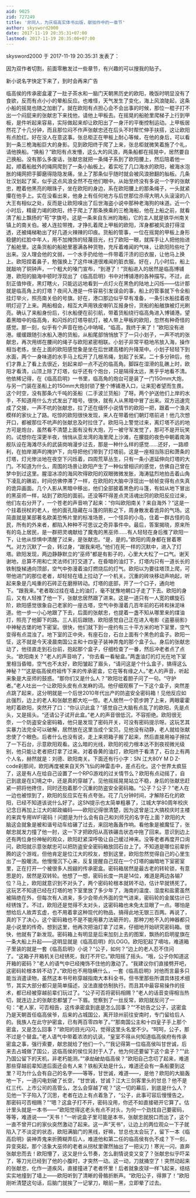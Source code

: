 ```yaml
---
aid: 9025
zid: 727249
title: '非同人，为庆临高实体书出版，献拙作中的一章节'
author: skysword2000
date: 2017-11-19 20:35:31+07:00
lastmod: 2017-11-19 20:35:00+07:00
---
```


skysword2000 于 2017-11-19 20:35:31 发表了：

因为双作者切割，前面零散发过一些章节，有兴趣的可以搜我的贴子。

新小说名字快定下来了，到时会再来广告

临高侯的传承密盒灌了一肚子茶水和一脑门天朝黑历史的欧阳，晚饭时明显没有了食欲，反而有点小小的晕船反应。也难怪，天气发生了变化，海上风浪陡起，这条小船的摇晃也随之加剧了。就在欧阳有点担心会不会出事的时候，那位一棍子打不出一个闷屁来的张献忠下来找他，请他上甲板去。在摇晃的船舱里爬梯子上行到甲板，是件听起来容易，实际做起来却让欧阳出了一身汗的平衡控制运动。上甲板居然花了十几分钟，而且那位闷不作声张献忠还在后头不时帮忙伸手扶搭，这让欧阳有点脸红。好在没人在意这事。张总柜正在甲板上耐心等候，在他的身后，可以看到一条三桅海船巨大的身影。见到欧阳终于爬了上来，张总柜就微笑着施了个礼，请他换船。“换船？”欧阳有点发懵，这么大的风浪，两条船都在摇晃中，居然要自己换船。没有那么多废话，张献忠就把一条绳子系到了欧阳腰上，然后陪着他一起，顺着船舷外的绳网爬到了一条小舢板上。着实吃了几口海水的欧阳，被海水泡胀的绳网把手脚磨得隐隐发痛，坐上了那条似乎随时就会被风浪掀翻的舢板。几条壮汉划起了桨，似乎这点风浪全然不在他们眼中。从始至终没有多说一个字的张献忠，瞪着他黑亮的眼珠子，坐在欧阳的身边，系在欧阳腰上的那条绳子，一头就紧攥在他手上。实在没看出来，他身上有任何地方与后世那位杀得大明人头滚滚的八大王有相似之处，反而是让欧阳嗅出了后世海盗小说中那种老海狗的味道。近一个小时后，精疲力竭的欧阳，终于爬上了那条换乘的三桅海船，他在上船之前，就看清了船上飘扬的“苟”字旗号。这是一条来自东洲的海船，它的主人就是铁华州南关镇上的南关伯。被人连拉带拽，才挣扎着爬上甲板的欧阳，浑身都被风浪打得湿透，还被绳梯勒出了好几道火辣辣的印痕。货船的管事，一位在摇晃的甲板上身形稳健的红脸中年人，用不加掩饰的轻蔑目光，扫了欧阳一眼，就挥手让人把他抬进了船舱里。这条货船的船舱里塞满各种货物，充斥着难闻的气味，让欧阳险些吐了出来。没人理会他的文弱，一个水手扔给他一件带着汗渍的旧衣服，让他马上换上。欧阳捏着鼻子，勉强换上了这件味道很难闻的脏衣服。好在，几小时后，船上就敲响了铜钟声，一个粗大的嗓门宣布，“到港了！”货船进入的居然是临高博铺港，欧阳的脑海中顿时浮现出了《临高启明》书中对博铺港的各种描写。不过，此刻正值仲夜，黑灯瞎火，只能远远地看到一点灯火在黑色的陆地上闪烁——估计那就是临高角上的灯塔？夜间入港是一件容易引发误会的事，船上的管事就下令全船挂灯举火，照亮南关伯的号旗。好在，港口那边似乎早有准备，一条引水船挂着夜明灯迎了上来。两船相会，相互大声用铁皮喇叭互报身份，货船的船艏旗被灯光刷亮。确认了来船身份后，引水船便在前引航，带着货船绕行临高角进入博铺港。望着黑暗中的临高角，和闪烁的灯塔导航灯，被人带上甲板的欧阳，忽然有种奇怪的感觉。那一刻，似乎有个声音在他心中呐喊，“临高，我终于来了！”欧阳没有进港。缓缓跟随引水船入港的货船，从船尾部悄悄放下了一只小划子，一声不吭的张献忠，再次用绑在腰间的绳子与欧阳紧密相联。小划子非常平稳地吊放入海，操作相当老练，坐在上面的欧阳感觉象是坐在后世建高楼的升降笼中。小划子轻轻下到水面，两个一身味道的水手马上松开了几根吊绳，划起了长桨。二十多分钟后，他们才靠上了看上去很近，划起来却一点不近的临高角。脚踩在湿滑的乱礁上时，欧阳才看清，山顶上除了灯塔，似乎还有个炮台，只是隔得太远，黑乎乎地看不清。他依稀记得，在《临高启明》一书里，临高角的炮台可是装了一门150mm大炮，与另一门装在圣船上的150mm大炮封锁了整个博铺港入口，让来犯者望而生畏。这个时空，没有那条六千吨的圣船（二手波兰货船）了呀。两个护送他们上岸的水手，不知道用什么方式发出了暗号。很快，就有人从黑暗中冒了出来。双方迅速完成了交接，一声不吭的张献忠，拉了还在缅怀小说情节的欧阳一把，跟着一个渔夫模样的家伙上了路。吃惊的欧阳很快发现，来人在带着他们朝灯塔前进！他几次想开口，都被那位不吭声的张献忠及时拉住了。欧阳马上警觉过来，离灯塔不远的地方可是炮台，虽然看不清楚上面有没有大炮，万一被守军发觉了，那可不是开玩笑的。试想你在深更半夜，悄悄从亚龙湾的海里爬上沙滩，在朦胧的夜色中朝着南海舰队设在海滩尽头的武装岗哨漫步过去，那是一种什么样的感觉……还好，一路顺利，在拍岸潮声的掩护下，向导把他们带到了灯塔前。这是一座相当陈旧和萧条的灯塔，灯光惨淡地在夜空下闪烁着，四周荒草丛生，只有一条小道延伸向灯塔的大门。不知道为什么，周围的场景让欧阳产生了一种似曾相识的感觉，仿佛自己曾在梦中到过这里。腥湿冰凉的海风吹得欧阳的双眼微微发胀，海涛猛烈地拍击着山角下凌乱的礁岩，时间仿佛停滞了一样，在欧阳的大脑中浮现出一帧帧变得有点失真的诡异画面。几个人影从黑暗中移出，他们全部披着黑色的斗篷，有如从地下冒出的黑巫师一样，站到了欧阳的面前。还没等吓得差点灵活魂出窍的欧阳反应过来，他们左右分开了，一个苍老的声音响了起来：“你叫欧阳南关？来自海外？”这是一个拄着拐杖的老人，他的面孔隐藏在斗篷的阴影之下，周身散发着诡异的气场。这简直就是某部著名欧美恐怖片里的标准场景，一个怪异的小岛，住着一群古怪的岛民，所有的外来者，都陷入种种不可思议之奇异事件中。最后，答案揭晓，原来所有的岛上居民，是一群把灵魂献给了魔鬼的黑巫师……有人轻轻在身后推了欧阳一下，让他从惊惧中清醒了过来，是张献忠。“是，是的。”欧阳的周身都在冒着寒气。对方沉默了一会，转过身，“跟我来吧。”他们在死一样的沉默中，进入了灯塔。欧阳发现，两边静静默立的“巫师”都是有影子的，心里大大松了一口气。谢天谢地，总算不用和亡灵法师们打交道了。在昏暗的油灯下，灯塔内只有一道长长的铁制旋梯通向顶部，空气中弥漫着油灯燃烧后的灯气。欧阳以为要往塔顶上爬，可带他进门的那位老者，却轻轻在墙上拉动了一个机关。沉重的砖块移动声响起，听起来象是几吨重的石砖正在磨擦转动。灯塔的底部，开了一个口子，通向地下。“跟我来。”老者取过挂在墙上的油灯，毫不犹豫地朝口子走了下去。欧阳的身后，又有人轻推了他一下，张献忠居然跟了进来。这是一道只有一人宽的螺旋石阶，欧阳感觉很象自己老家的一座古塔，空气中弥漫着几百年前的石砖和抹泥味道。他一步一小心地跟了下去，后面的张献忠，也提着一盏不知从哪里来的煤油灯，照亮了他脚下的路。三人前后跟随，欧阳感觉自己正在进入电影《盗墓丽影》中神秘古堡的地下密室。很快，他们就下到一座约有三十平方米的地下室里，空气变得有点混浊了。地下室的正中央，有座石台，石台上面有个黑色的盒子。欧阳一怔，这不就是今天凌晨南国公主和十四皇子装神弄鬼的那个盒子么。身后的张献忠动了，他径直走到石台前，抱起那个盒子，仔细检查了一番，然后冲老者点了点头。“欧阳南关？”老人的声音响了，“你去看一看秘盒。”两盏油灯的灯光在地下室里相当昏暗，空气也不太好，欧阳皱起了眉头，“请问这是个什么盒子，搞得这么神秘？”“这是临高侯府祖传下来的传承密盒，它在等有缘之人。”老人的声音，听起来象是大巫师的鼓惑。“那你们又是什么人？”欧阳壮着胆子问了一句。“守护者。”老人吐出一个让欧阳头皮有点发麻的词。他仔细观察了一下这个盒子，突然差点跳了起来，这分明就是一个后世2010年代出产的防盗安全密码箱！见他反应如此强烈，边上的老人和张献忠都大吃一惊。老人居然一个箭步跨了上来，两眼霍霍地盯着欧阳，突然开了口：“你认识此盒？”感觉自己大脑有点乱了的欧阳，先是点头，又是摇头。“还请公子试开此盒。”老人的声音很低沉，不容拒绝。欧阳很无奈，一个防盗安全密码箱，他只是发现了密码开关，可没有密码提示呀。这玩艺其实暴力法完全可以破解，居然放在这里当成个宝贝。见他没有动静，老人就给张献忠使了个眼色。后者什么也没有说，走上来把箱子搬了起来，然后直接用袖子擦拭了一下石台，示意欧阳观看。这么暗的光线，欧阳的视力根本达不到夜视微光级别，他只能让老者把灯拿了过来。对着昏黄的油灯，欧阳终于看清了，石台上有两个人名，赫然就是：刘德、欧阳南关。下面还有行小字：SN 江大80Y M D Z-code刹那间，欧阳再度被来自天外飞仙的神雷击中，差点石化。这个世界太疯狂了，这是有人在给自己设置了一个RPG游戏的过关情节么？欧阳有点动摇了，自己到底是在幻境之中，还是真的穿越了。见他摇摇晃晃站立不稳，身后的张献忠赶紧一把将他搀住，同时还抱着那个沉重的防盗安全密码箱。“公子？公子？”老人在一边也被惊到了，欧阳的反应实在有点夸张。花了几分钟时间，才解除石化的欧阳，已经不知道该说什么好了。这SN提示也太简单粗暴了，江城大学80周年校庆记念日再加上江大的邮政编码——欧阳记得很清楚，因为这曾是江大搞校庆时主楼的来宾专用WIFI密码！问题是为什么会有自己和刘师兄的名字在上面？欧阳的大脑这会就象是被和谐号动车给碾了过去，来回地轰轰作响。看他象是被魔怔了，张献忠就发力撞了他一肘，这一下才把欧阳从高铁碾击状态中拖了回来。意识到边上还有两位身份神秘的观众，欧阳赶紧深呼吸让自己缓过神来。没等老者再度开口询问，欧阳就示意张献忠可以把防盗安全密码箱放回石台上了。不知道是哪位前辈折腾的这个游戏，但他肯定是位江大的校友，想到这里，欧阳忽然觉得自己的心里生出了一股暖流。他慢慢沉下心来，反复提醒自己现在一个灯塔的幽暗地下室密室里，正在打开一个被很多人觊觎的传承密盒。密码箱居然是最古老的转轮锁，有意思是的，居然是双转轮。他想了一想，密码长度一共是14位，难道是两边各输7位？马上，欧阳就意识到不对头了，两个密码轮根本就转不动，估计早就锈死了。这玩艺不知道已经在灯塔的地下室里放了多少年了，海南的温度、湿度和盐雾虽然被隔绝在外，但每次有人进来，多少会带点外面的空气进来，密码轮的金属估计已经锈蚀了。不过，欧阳还是觉得不太对头，这密码箱也未免太显眼了一点。哪怕是想给后人故弄玄虚，也不用着拿这种现代的物品，搞得此地无银三百两。再说了，真的下了决心，这个密码箱也不是不能用暴力法砸开的，那种刀枪不入的神器都只是小说里的传奇。想到这里，他再次把油灯拿了过来，仔细地开始研究密码箱。很快，他就有了新发现。密码箱上有明显是后来加刻上去的图案，飘扬的启明星旗在一条大船上升起——这明显就是《临高启明》的LOGO。欧阳犯起了嘀咕，难道箱子里装的就是一套《临高启明》小说？“公子，如何？”边上的老人忍不住问了。“这箱子开箱机关已经锈死，我打不开它。”欧阳摇了摇头。“哦，公子你知道这开箱的密码？”老人的语气中已经掩饰不住他的激动了。“我建议你们直接劈开吧，这密码轮根本转不动了。”欧阳也不用隐瞒什么，一套《临高启明》对他而言最多只能当消遣读物，虽然这本书号称穿越指南大本科全书，但书里那些所谓具体技术细节，其实大部分都只是简单描述，没法直接仿制执行。而且其中最容易操作的技术，都已经被穿越前辈们玩过了。“公子可否将密码相赐？”老人的话音变得相当热切，就连边上的张献忠都皱了一下眉。觉察到了一丝反常，欧阳就反问了一句：“老人家，可否相告，这传承密盒到底是怎么回事？”“不妨告之公子，这密盒乃是天朝首任临高侯爷，后来的占城国公，离开琼州前往安南时，专门留给后人的。我族人在此守护密盒，已有两百零四年了。”“那南国公主和十四皇子手上那个密盒，又是怎么回事？”欧阳的目光闪闪，觉得这里头名堂不少。“呵呵，公子，那不过是个替盒。”老人语气中带着浓浓的讥讽，“皇室不得从何知道临高侯府有传承密盒之事，强行索要，献忠就给了他们一个。”“我记得第一位临高侯叫甘世诚，后来去占城做了国公，这临高侯的侯位另封于人了，他为何还要留下这个盒子？”“此乃国公留下的天机，非老朽能测。”“承劫破劫临高侯？”欧阳自己念叨了起来，难道那些穿越前辈知道后面还会有人来？铁船天劫是什么，难道还会有一条船要到这里？可为什么会有自己的名字——等等，甘世诚，难道——，是他？欧阳的大脑轰地一下，一道闪电划破了长空，“甘世诚，甘诚？江大三剑客里头的甘总？他不是红三代、上市公司的高管么，怎么会穿越了呢？”这一切的幕后，到底是什么人？见他一下子陷入了沉思，老者在边上有点着急了，“公子，此事可容后慢慢告之。那密码可否相赐？”“嗯？这盒子打不开，密码没用，你还不如直接砸开它算了。估计里头就是一本书——”欧阳觉得这老头有点不对头，为何一个劲找自己要密码，等等，难道说——“天书！”一听说盒子里可能是本书，张献忠就脱口而出了，这个一直不曾开口的家伙突然激动了起来。这一声“天书”，让边上的两位观众一下子就陷入了不淡定的状态，欧阳满脑门的黑线，好嘛，甘总也太会玩了，留下一本《临高启明》装神弄鬼来折腾糊弄后人，难道他和第二任的临高侯有仇不成？下一刻，异变突起，那个活象大巫师的老者从拐杖里骤然抽出了一把尖刀！寒光一闪，直奔张献忠而去！欧阳懵了，这又是什么节奏，怎么剧情说变又变了？张献忠似乎吓呆了，等刀光已经到了他的小腹时，才突然一动。这一动，刀就捅空了！突然动起来的张献忠，化作一道疾风，直接撞进了老者怀里！后者就象皮球一样飞起来，结结实实地撞到了墙上——欧阳听到了清晰的骨骼折断声。“欧阳公子，得罪了！”欧阳刚听清楚这句话，后脑门就挨了一记掌刀，眼前一黑，立即晕了过去。

---------

